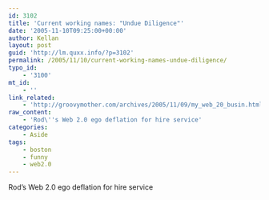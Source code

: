 ```yaml
---
id: 3102
title: 'Current working names: "Undue Diligence"'
date: '2005-11-10T09:25:00+00:00'
author: Kellan
layout: post
guid: 'http://lm.quxx.info/?p=3102'
permalink: /2005/11/10/current-working-names-undue-diligence/
typo_id:
    - '3100'
mt_id:
    - ''
link_related:
    - 'http://groovymother.com/archives/2005/11/09/my_web_20_busin.html'
raw_content:
    - 'Rod\''s Web 2.0 ego deflation for hire service'
categories:
    - Aside
tags:
    - boston
    - funny
    - web2.0
---
```


Rod’s Web 2.0 ego deflation for hire service